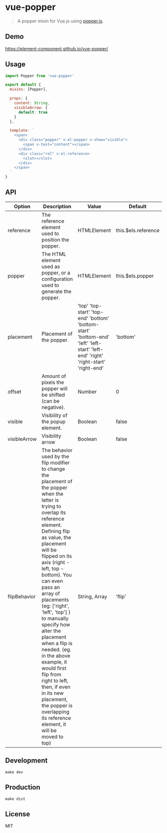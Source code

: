 # vue-popper
> A popper mixin for Vue.js using [popper.js](https://popper.js.org/).

## Demo
https://element-component.github.io/vue-popper/

## Usage
```javascript
import Popper from 'vue-popper'

export default {
  mixins: [Popper],

  props: {
    content: String,
    visibleArrow: {
      default: true
    }
  },

  template: `
    <span>
      <div class="popper" v-el:popper v-show="visible">
        <span v-text="content"></span>
      </div>
      <div class="rel" v-el:reference>
        <slot></slot>
      </div>
    </span>
  `
}
```

## API
| Option            | Description                                                 | Value                         | Default       |
|-------------------|-------------------------------------------------------------|-------------------------------|---------------|
| reference           | The reference element used to position the popper.                                  | HTMLElement                       | this.$els.reference       |
| popper          |  The HTML element used as popper, or a configuration used to generate the popper. | HTMLElement | this.$els.popper |
| placement    | Placement of the popper.                                 | 'top' 'top-start' 'top-end' 'bottom' 'bottom-start' 'bottom-end' 'left' 'left-start' 'left-end'  'right' 'right-start' 'right-end'   | 'bottom' |
| offset             | Amount of pixels the popper will be shifted (can be negative).    | Number                       | 0          |
| visible | Visibility of the popup element. | Boolean                       | false          |
|visibleArrow | Visibility arrow | Boolean | false |
| flipBehavior | The behavior used by the flip modifier to change the placement of the popper when the latter is trying to overlap its reference element. Defining flip as value, the placement will be flipped on its axis (right - left, top - bottom). You can even pass an array of placements (eg: ['right', 'left', 'top'] ) to manually specify how alter the placement when a flip is needed. (eg. in the above example, it would first flip from right to left, then, if even in its new placement, the popper is overlapping its reference element, it will be moved to top) | String, Array | 'flip' |

## Development

```shell
make dev
```

## Production
```
make dist
```

## License
MIT
